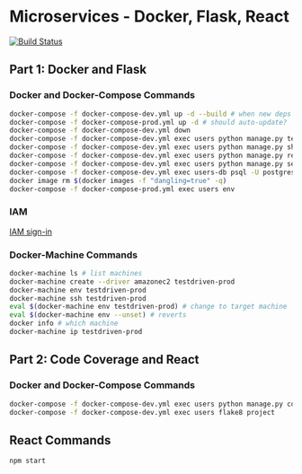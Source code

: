 # Microservices - Docker, Flask, React

[![Build Status](https://travis-ci.com/huarngpa/microservices-flask-react.svg?branch=master)](https://travis-ci.com/huarngpa/microservices-flask-react)

## Part 1: Docker and Flask

### Docker and Docker-Compose Commands
```sh
docker-compose -f docker-compose-dev.yml up -d --build # when new deps
docker-compose -f docker-compose-prod.yml up -d # should auto-update?
docker-compose -f docker-compose-dev.yml down
docker-compose -f docker-compose-dev.yml exec users python manage.py test
docker-compose -f docker-compose-dev.yml exec users python manage.py shell
docker-compose -f docker-compose-dev.yml exec users python manage.py recreate_db
docker-compose -f docker-compose-dev.yml exec users python manage.py seed_db
docker-compose -f docker-compose-dev.yml exec users-db psql -U postgres
docker image rm $(docker images -f "dangling=true" -q)
docker-compose -f docker-compose-prod.yml exec users env
```

### IAM
[IAM sign-in](https://huarngpa.signin.aws.amazon.com/console)

### Docker-Machine Commands
```sh
docker-machine ls # list machines
docker-machine create --driver amazonec2 testdriven-prod
docker-machine env testdriven-prod
docker-machine ssh testdriven-prod
eval $(docker-machine env testdriven-prod) # change to target machine
eval $(docker-machine env --unset) # reverts
docker info # which machine
docker-machine ip testdriven-prod
```

## Part 2: Code Coverage and React

### Docker and Docker-Compose Commands
```sh
docker-compose -f docker-compose-dev.yml exec users python manage.py cov
docker-compose -f docker-compose-dev.yml exec users flake8 project
```

## React Commands
```sh
npm start
```
